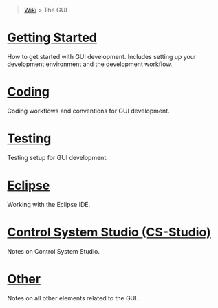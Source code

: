 > [Wiki](Home) > The GUI

# [Getting Started](GUI-Getting-Started)

How to get started with GUI development. Includes setting up your development environment and the development workflow.

# [Coding](GUI-Coding)

Coding workflows and conventions for GUI development.

# [Testing](GUI-Testing)

Testing setup for GUI development.

# [Eclipse](GUI-Eclipse)

Working with the Eclipse IDE.

# [Control System Studio (CS-Studio)](GUI-CSS)

Notes on Control System Studio.

# [Other](GUI-Other)

Notes on all other elements related to the GUI.